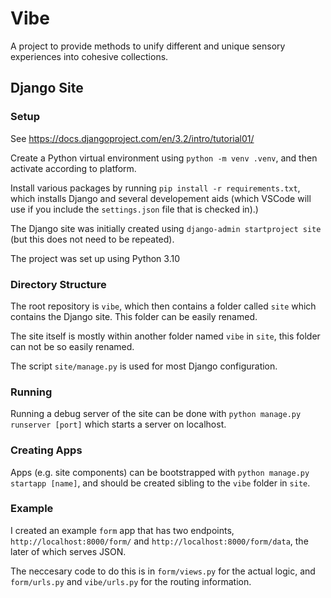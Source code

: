 # Vibe

A project to provide methods to unify different and unique
sensory experiences into cohesive collections.

## Django Site

### Setup

See <https://docs.djangoproject.com/en/3.2/intro/tutorial01/>

Create a Python virtual environment using `python -m venv .venv`,
and then activate according to platform.

Install various packages by running `pip install -r requirements.txt`,
which installs Django and several developement aids
(which VSCode will use if you include the `settings.json` file that is checked in).)

The Django site was initially created using `django-admin startproject site`
(but this does not need to be repeated).

The project was set up using Python 3.10

### Directory Structure

The root repository is `vibe`, which then contains a folder called `site`
which contains the Django site. This folder can be easily renamed.

The site itself is mostly within another folder named `vibe` in `site`,
this folder can not be so easily renamed.

The script `site/manage.py` is used for most Django configuration.

### Running

Running a debug server of the site can be done with `python manage.py runserver [port]`
which starts a server on localhost.

### Creating Apps

Apps (e.g. site components) can be bootstrapped with `python manage.py startapp [name]`,
and should be created sibling to the `vibe` folder in `site`.

### Example

I created an example `form` app that has two endpoints,
`http://localhost:8000/form/` and `http://localhost:8000/form/data`,
the later of which serves JSON.

The neccesary code to do this is in `form/views.py` for the actual logic,
and `form/urls.py` and `vibe/urls.py` for the routing information.
